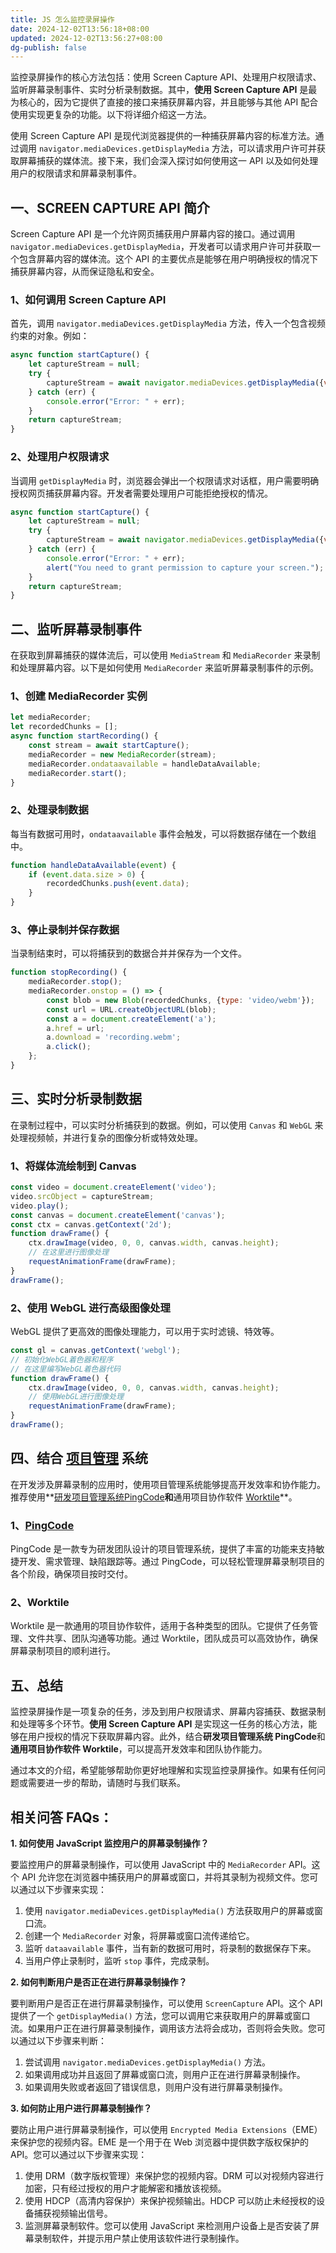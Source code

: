 ```yaml
---
title: JS 怎么监控录屏操作
date: 2024-12-02T13:56:18+08:00
updated: 2024-12-02T13:56:27+08:00
dg-publish: false
---
```


监控录屏操作的核心方法包括：使用 Screen Capture API、处理用户权限请求、监听屏幕录制事件、实时分析录制数据。其中，**使用 Screen Capture API** 是最为核心的，因为它提供了直接的接口来捕获屏幕内容，并且能够与其他 API 配合使用实现更复杂的功能。以下将详细介绍这一方法。

使用 Screen Capture API 是现代浏览器提供的一种捕获屏幕内容的标准方法。通过调用 `navigator.mediaDevices.getDisplayMedia` 方法，可以请求用户许可并获取屏幕捕获的媒体流。接下来，我们会深入探讨如何使用这一 API 以及如何处理用户的权限请求和屏幕录制事件。

## 一、SCREEN CAPTURE API 简介

Screen Capture API 是一个允许网页捕获用户屏幕内容的接口。通过调用 `navigator.mediaDevices.getDisplayMedia`，开发者可以请求用户许可并获取一个包含屏幕内容的媒体流。这个 API 的主要优点是能够在用户明确授权的情况下捕获屏幕内容，从而保证隐私和安全。

### 1、如何调用 Screen Capture API

首先，调用 `navigator.mediaDevices.getDisplayMedia` 方法，传入一个包含视频约束的对象。例如：

```javascript
async function startCapture() {
    let captureStream = null;
    try {
        captureStream = await navigator.mediaDevices.getDisplayMedia({video: true});
    } catch (err) {
        console.error("Error: " + err);
    }
    return captureStream;
}
```

### 2、处理用户权限请求

当调用 `getDisplayMedia` 时，浏览器会弹出一个权限请求对话框，用户需要明确授权网页捕获屏幕内容。开发者需要处理用户可能拒绝授权的情况。

```javascript
async function startCapture() {
    let captureStream = null;
    try {
        captureStream = await navigator.mediaDevices.getDisplayMedia({video: true});
    } catch (err) {
        console.error("Error: " + err);
        alert("You need to grant permission to capture your screen.");
    }
    return captureStream;
}
```

## 二、监听屏幕录制事件

在获取到屏幕捕获的媒体流后，可以使用 `MediaStream` 和 `MediaRecorder` 来录制和处理屏幕内容。以下是如何使用 `MediaRecorder` 来监听屏幕录制事件的示例。

### 1、创建 MediaRecorder 实例

```javascript
let mediaRecorder;
let recordedChunks = [];
async function startRecording() {
    const stream = await startCapture();
    mediaRecorder = new MediaRecorder(stream);
    mediaRecorder.ondataavailable = handleDataAvailable;
    mediaRecorder.start();
}
```

### 2、处理录制数据

每当有数据可用时，`ondataavailable` 事件会触发，可以将数据存储在一个数组中。

```javascript
function handleDataAvailable(event) {
    if (event.data.size > 0) {
        recordedChunks.push(event.data);
    }
}
```

### 3、停止录制并保存数据

当录制结束时，可以将捕获到的数据合并并保存为一个文件。

```javascript
function stopRecording() {
    mediaRecorder.stop();
    mediaRecorder.onstop = () => {
        const blob = new Blob(recordedChunks, {type: 'video/webm'});
        const url = URL.createObjectURL(blob);
        const a = document.createElement('a');
        a.href = url;
        a.download = 'recording.webm';
        a.click();
    };
}
```

## 三、实时分析录制数据

在录制过程中，可以实时分析捕获到的数据。例如，可以使用 `Canvas` 和 `WebGL` 来处理视频帧，并进行复杂的图像分析或特效处理。

### 1、将媒体流绘制到 Canvas

```javascript
const video = document.createElement('video');
video.srcObject = captureStream;
video.play();
const canvas = document.createElement('canvas');
const ctx = canvas.getContext('2d');
function drawFrame() {
    ctx.drawImage(video, 0, 0, canvas.width, canvas.height);
    // 在这里进行图像处理
    requestAnimationFrame(drawFrame);
}
drawFrame();
```

### 2、使用 WebGL 进行高级图像处理

WebGL 提供了更高效的图像处理能力，可以用于实时滤镜、特效等。

```javascript
const gl = canvas.getContext('webgl');
// 初始化WebGL着色器和程序
// 在这里编写WebGL着色器代码
function drawFrame() {
    ctx.drawImage(video, 0, 0, canvas.width, canvas.height);
    // 使用WebGL进行图像处理
    requestAnimationFrame(drawFrame);
}
drawFrame();
```

## 四、结合 [项目管理](https://sc.pingcode.com/bvlpm) 系统

在开发涉及屏幕录制的应用时，使用项目管理系统能够提高开发效率和协作能力。推荐使用**[研发项目管理系统PingCode](https://sc.pingcode.com/dxsxk)**和**通用项目协作软件 [Worktile](https://sc.pingcode.com/zwe04)**。

### 1、[PingCode](https://sc.pingcode.com/dxsxk)

PingCode 是一款专为研发团队设计的项目管理系统，提供了丰富的功能来支持敏捷开发、需求管理、缺陷跟踪等。通过 PingCode，可以轻松管理屏幕录制项目的各个阶段，确保项目按时交付。

### 2、Worktile

Worktile 是一款通用的项目协作软件，适用于各种类型的团队。它提供了任务管理、文件共享、团队沟通等功能。通过 Worktile，团队成员可以高效协作，确保屏幕录制项目的顺利进行。

## 五、总结

监控录屏操作是一项复杂的任务，涉及到用户权限请求、屏幕内容捕获、数据录制和处理等多个环节。**使用 Screen Capture API** 是实现这一任务的核心方法，能够在用户授权的情况下获取屏幕内容。此外，结合**研发项目管理系统 PingCode**和**通用项目协作软件 Worktile**，可以提高开发效率和团队协作能力。

通过本文的介绍，希望能够帮助你更好地理解和实现监控录屏操作。如果有任何问题或需要进一步的帮助，请随时与我们联系。

## **相关问答 FAQs：**

**1. 如何使用 JavaScript 监控用户的屏幕录制操作？**

要监控用户的屏幕录制操作，可以使用 JavaScript 中的 `MediaRecorder` API。这个 API 允许您在浏览器中捕获用户的屏幕或窗口，并将其录制为视频文件。您可以通过以下步骤来实现：

1. 使用 `navigator.mediaDevices.getDisplayMedia()` 方法获取用户的屏幕或窗口流。
2. 创建一个 `MediaRecorder` 对象，将屏幕或窗口流传递给它。
3. 监听 `dataavailable` 事件，当有新的数据可用时，将录制的数据保存下来。
4. 当用户停止录制时，监听 `stop` 事件，完成录制。

**2. 如何判断用户是否正在进行屏幕录制操作？**

要判断用户是否正在进行屏幕录制操作，可以使用 `ScreenCapture` API。这个 API 提供了一个 `getDisplayMedia()` 方法，您可以调用它来获取用户的屏幕或窗口流。如果用户正在进行屏幕录制操作，调用该方法将会成功，否则将会失败。您可以通过以下步骤来判断：

1. 尝试调用 `navigator.mediaDevices.getDisplayMedia()` 方法。
2. 如果调用成功并且返回了屏幕或窗口流，则用户正在进行屏幕录制操作。
3. 如果调用失败或者返回了错误信息，则用户没有进行屏幕录制操作。

**3. 如何防止用户进行屏幕录制操作？**

要防止用户进行屏幕录制操作，可以使用 `Encrypted Media Extensions`（EME）来保护您的视频内容。EME 是一个用于在 Web 浏览器中提供数字版权保护的 API。您可以通过以下步骤来实现：

1. 使用 DRM（数字版权管理）来保护您的视频内容。DRM 可以对视频内容进行加密，只有经过授权的用户才能解密和播放该视频。
2. 使用 HDCP（高清内容保护）来保护视频输出。HDCP 可以防止未经授权的设备捕获视频输出信号。
3. 监测屏幕录制软件。您可以使用 JavaScript 来检测用户设备上是否安装了屏幕录制软件，并提示用户禁止使用该软件进行录制操作。
